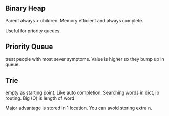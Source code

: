 ## Binary Heap

Parent always > children.
Memory efficient and always complete.

Useful for priority queues.

## Priority Queue

treat people with most sever symptoms. Value is higher so they bump up in queue.

## Trie

empty as starting point. Like auto completion. Searching words in dict, ip routing.
Big (O) is length of word

Major advantage is stored in 1 location. You can avoid storing extra n.
